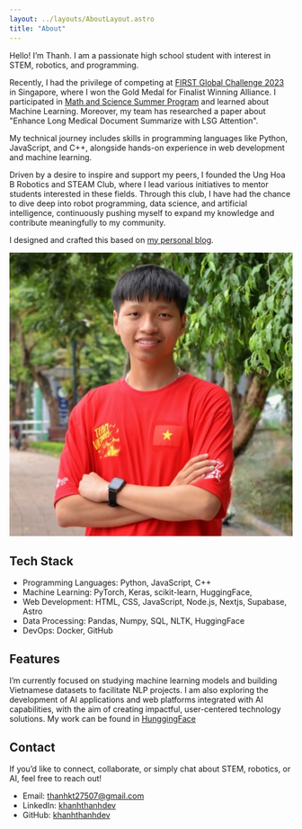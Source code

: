 ```yaml
---
layout: ../layouts/AboutLayout.astro
title: "About"
---
```


Hello! I’m Thanh. I am a passionate high school student with interest in STEM, robotics, and programming. 

Recently, I had the privilege of competing at [FIRST Global Challenge 2023](https://first.global/about/) in Singapore, where I won the Gold Medal for Finalist Winning Alliance. I participated in [Math and Science Summer Program](https://www.masspvn.org/en) and learned about Machine Learning. Moreover, my team has researched a paper about "Enhance Long Medical Document Summarize with LSG Attention".

My technical journey includes skills in programming languages like Python, JavaScript, and C++, alongside hands-on experience in web development and machine learning.

Driven by a desire to inspire and support my peers, I founded the Ung Hoa B Robotics and STEAM Club, where I lead various initiatives to mentor students interested in these fields. Through this club, I have had the chance to dive deep into robot programming, data science, and artificial intelligence, continuously pushing myself to expand my knowledge and contribute meaningfully to my community.


I designed and crafted this based on [my personal blog](https://khanhthanh.dev).

<div>
  <img src="../assets/ogImage.jpg" class="sm:w-1/2 mx-auto" alt="Trần Khánh Thành Tran Khanh Thanh khanhthanhdev thanhkt">
</div>

## Tech Stack

- Programming Languages: Python, JavaScript, C++
- Machine Learning: PyTorch, Keras, scikit-learn, HuggingFace, 
- Web Development: HTML, CSS, JavaScript, Node.js, Nextjs, Supabase, Astro
- Data Processing: Pandas, Numpy, SQL, NLTK, HuggingFace
- DevOps: Docker, GitHub
## Features

I’m currently focused on studying machine learning models and building Vietnamese datasets to facilitate NLP projects. I am also exploring the development of AI applications and web platforms integrated with AI capabilities, with the aim of creating impactful, user-centered technology solutions.
My work can be found in [HunggingFace](https://huggingface.co/thanhkt)

## Contact
If you’d like to connect, collaborate, or simply chat about STEM, robotics, or AI, feel free to reach out!

- Email: thanhkt27507@gmail.com
- LinkedIn: [khanhthanhdev](https://www.linkedin.com/in/khanhthanhdev/)
- GitHub: [khanhthanhdev](https://www.github.com/khanhthanhdev/)
